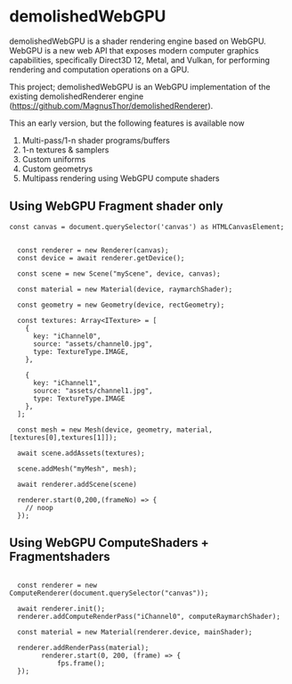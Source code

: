 # demolishedWebGPU


demolishedWebGPU is a shader rendering engine based on WebGPU. WebGPU is a new web API that exposes modern computer graphics capabilities, specifically Direct3D 12, Metal, and Vulkan, for performing rendering and computation operations on a GPU.

This project; demolishedWebGPU is an WebGPU implementation of the existing demolishedRenderer engine (https://github.com/MagnusThor/demolishedRenderer).

This an early version, but the following features is available now 

1. Multi-pass/1-n shader programs/buffers 
2. 1-n textures & samplers
3. Custom uniforms
4. Custom geometrys
5. Multipass rendering using WebGPU compute shaders 

## Using WebGPU Fragment shader only

```
const canvas = document.querySelector('canvas') as HTMLCanvasElement;

 
  const renderer = new Renderer(canvas);
  const device = await renderer.getDevice();

  const scene = new Scene("myScene", device, canvas);
  
  const material = new Material(device, raymarchShader);    

  const geometry = new Geometry(device, rectGeometry);
 
  const textures: Array<ITexture> = [
    {
      key: "iChannel0",
      source: "assets/channel0.jpg", 
      type: TextureType.IMAGE,
    },

    {
      key: "iChannel1",
      source: "assets/channel1.jpg",
      type: TextureType.IMAGE
    },
  ];

  const mesh = new Mesh(device, geometry, material,[textures[0],textures[1]]); 
  
  await scene.addAssets(textures);

  scene.addMesh("myMesh", mesh);

  await renderer.addScene(scene)

  renderer.start(0,200,(frameNo) => {
    // noop
  });

```

## Using WebGPU ComputeShaders + Fragmentshaders

```

  const renderer = new ComputeRenderer(document.querySelector("canvas"));
    
  await renderer.init();
  renderer.addComputeRenderPass("iChannel0", computeRaymarchShader);

  const material = new Material(renderer.device, mainShader);

  renderer.addRenderPass(material);
        renderer.start(0, 200, (frame) => {
            fps.frame();
  });


```